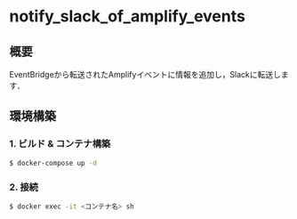 # notify_slack_of_amplify_events

## 概要

EventBridgeから転送されたAmplifyイベントに情報を追加し，Slackに転送します．

## 環境構築

### 1. ビルド & コンテナ構築

```sh
$ docker-compose up -d
````

### 2. 接続

```sh
$ docker exec -it <コンテナ名> sh 
```

